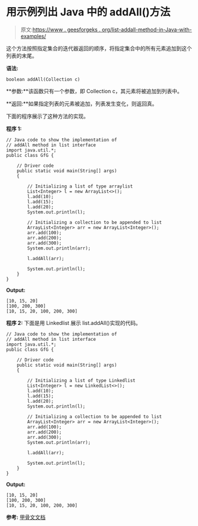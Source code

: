 # 用示例列出 Java 中的 addAll()方法

> 原文:[https://www . geesforgeks . org/list-addall-method-in-Java-with-examples/](https://www.geeksforgeeks.org/list-addall-method-in-java-with-examples/)

这个方法按照指定集合的迭代器返回的顺序，将指定集合中的所有元素追加到这个列表的末尾。

**语法:**

```
boolean addAll(Collection c)
```

**参数:**该函数只有一个参数，即 Collection c，其元素将被追加到列表中。

**返回:**如果指定列表的元素被追加，列表发生变化，则返回真。

下面的程序展示了这种方法的实现。

**程序 1:**

```
// Java code to show the implementation of
// addAll method in list interface
import java.util.*;
public class GfG {

    // Driver code
    public static void main(String[] args)
    {

        // Initializing a list of type arraylist
        List<Integer> l = new ArrayList<>();
        l.add(10);
        l.add(15);
        l.add(20);
        System.out.println(l);

        // Initializing a collection to be appended to list
        ArrayList<Integer> arr = new ArrayList<Integer>();
        arr.add(100);
        arr.add(200);
        arr.add(300);
        System.out.println(arr);

        l.addAll(arr);

        System.out.println(l);
    }
}
```

**Output:**

```
[10, 15, 20]
[100, 200, 300]
[10, 15, 20, 100, 200, 300]

```

**程序 2:** 下面是用 Linkedlist 展示 list.addAll()实现的代码。

```
// Java code to show the implementation of
// addAll method in list interface
import java.util.*;
public class GfG {

    // Driver code
    public static void main(String[] args)
    {

        // Initializing a list of type Linkedlist
        List<Integer> l = new LinkedList<>();
        l.add(10);
        l.add(15);
        l.add(20);
        System.out.println(l);

        // Initializing a collection to be appended to list
        ArrayList<Integer> arr = new ArrayList<Integer>();
        arr.add(100);
        arr.add(200);
        arr.add(300);
        System.out.println(arr);

        l.addAll(arr);

        System.out.println(l);
    }
}
```

**Output:**

```
[10, 15, 20]
[100, 200, 300]
[10, 15, 20, 100, 200, 300]

```

**参考:**
[甲骨文文档](https://docs.oracle.com/javase/6/docs/api/java/util/ArrayList.html#contains(java.lang.Object))